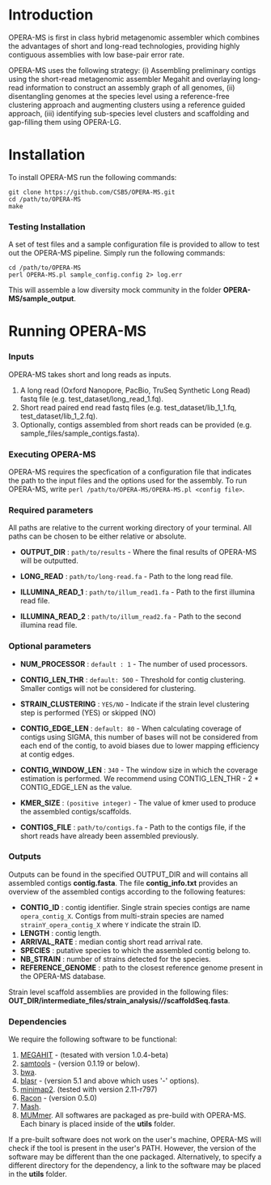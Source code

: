 # Introduction 
OPERA-MS is first in class hybrid metagenomic assembler which combines the advantages of short and long-read technologies, providing highly contiguous assemblies with low base-pair error rate.

OPERA-MS uses the following strategy: (i) Assembling preliminary contigs using the short-read metagenomic assembler Megahit and overlaying long-read information to construct an assembly graph of all genomes, (ii) disentangling genomes at the species level using a reference-free clustering approach and augmenting clusters using a reference guided approach, (iii) identifying sub-species level clusters and scaffolding and gap-filling them using OPERA-LG. 

# Installation

To install OPERA-MS run the following commands:

~~~~
git clone https://github.com/CSB5/OPERA-MS.git
cd /path/to/OPERA-MS
make
~~~~

### Testing Installation

A set of test files and a sample configuration file is provided to allow to test out the OPERA-MS pipeline. Simply run the following commands: 
~~~~
cd /path/to/OPERA-MS
perl OPERA-MS.pl sample_config.config 2> log.err
~~~~
This will assemble a low diversity mock community in the folder __OPERA-MS/sample_output__. 

# Running OPERA-MS

### Inputs
OPERA-MS takes short and long reads as inputs.

1) A long read (Oxford Nanopore, PacBio, TruSeq Synthetic Long Read) fastq file (e.g. test_dataset/long_read_1.fq).
2) Short read paired end read fastq files (e.g. test_dataset/lib_1_1.fq, test_dataset/lib_1_2.fq).
3) Optionally, contigs assembled from short reads can be provided (e.g. sample_files/sample_contigs.fasta).

### Executing OPERA-MS

OPERA-MS requires the specfication of a configuration file that indicates the path to the input files and the options used for the assembly. To run OPERA-MS, write `perl /path/to/OPERA-MS/OPERA-MS.pl <config file>`. 

### Required parameters
All paths are relative to the current working directory of your terminal. All paths can be chosen to be either relative or absolute.

- **OUTPUT_DIR** : `path/to/results` - Where the final results of OPERA-MS will be outputted.

- **LONG_READ** : `path/to/long-read.fa` - Path to the long read file.

- **ILLUMINA_READ_1** : `path/to/illum_read1.fa` - Path to the first illumina read file.

- **ILLUMINA_READ_2** : `path/to/illum_read2.fa` - Path to the second illumina read file.

### Optional parameters 

- **NUM_PROCESSOR** : `default : 1` - The number of used processors.

- **CONTIG_LEN_THR** : `default: 500` - Threshold for contig clustering. Smaller contigs will not be considered for clustering.

- **STRAIN_CLUSTERING** : `YES/NO` - Indicate if the strain level clustering step is performed (YES) or skipped (NO) 

- **CONTIG_EDGE_LEN** : `default: 80` - When calculating coverage of contigs using SIGMA, this number of bases will not be considered from each end of the contig, to avoid biases due to lower mapping efficiency at contig edges. 

- **CONTIG_WINDOW_LEN** : `340` - The window size in which the coverage estimation is performed. We recommend using CONTIG_LEN_THR - 2 * CONTIG_EDGE_LEN as the value.

- **KMER_SIZE** : `(positive integer)` - The value of kmer used to produce the assembled contigs/scaffolds.

- **CONTIGS_FILE** : `path/to/contigs.fa` - Path to the contigs file, if the short reads have already been assembled previously.

### Outputs

Outputs can be found in the specified OUTPUT_DIR and will contains all assembled contigs __contig.fasta__.
The file __contig_info.txt__ provides an overview of the assembled contigs according to the following features:
- **CONTIG_ID** : contig identifier. Single strain species contigs are name `opera_contig_X`. Contigs from multi-strain species are named `strainY_opera_contig_X` where `Y` indicate the strain ID.
- **LENGTH** : contig length.
- **ARRIVAL_RATE** : median contig short read arrival rate.
- **SPECIES** : putative species to which the assembled contig belong to.
- **NB_STRAIN** : number of strains detected for the species.
- **REFERENCE_GENOME** : path to the closest reference genome present in the OPERA-MS database.

Strain level scaffold assemblies are provided in the following files: __OUT_DIR/intermediate_files/strain_analysis/*/*/scaffoldSeq.fasta__.

### Dependencies

We require the following software to be functional:
1) [MEGAHIT](https://github.com/voutcn/megahit) - (tesated with version 1.0.4-beta)
2) [samtools](https://github.com/samtools/samtools) - (version 0.1.19 or below).
3) [bwa](https://github.com/lh3/bwa).
4) [blasr](https://github.com/PacificBiosciences/blasr) - (version 5.1 and above which uses '-' options).
5) [minimap2]( https://github.com/lh3/minimap2). (tested with version 2.11-r797)
6) [Racon](https://github.com/isovic/racon) - (version 0.5.0)
7) [Mash](https://github.com/marbl/Mash).
8) [MUMmer](http://mummer.sourceforge.net/).
All softwares are packaged as pre-build with OPERA-MS. Each binary is placed inside of the __utils__ folder.

If a pre-built software does not work on the user's machine, OPERA-MS will check if the tool is present in the user's PATH. However, the version of the software may be different than the one packaged. Alternatively, to specify a different directory for the dependency, a link to the software may be placed in the  __utils__ folder.
